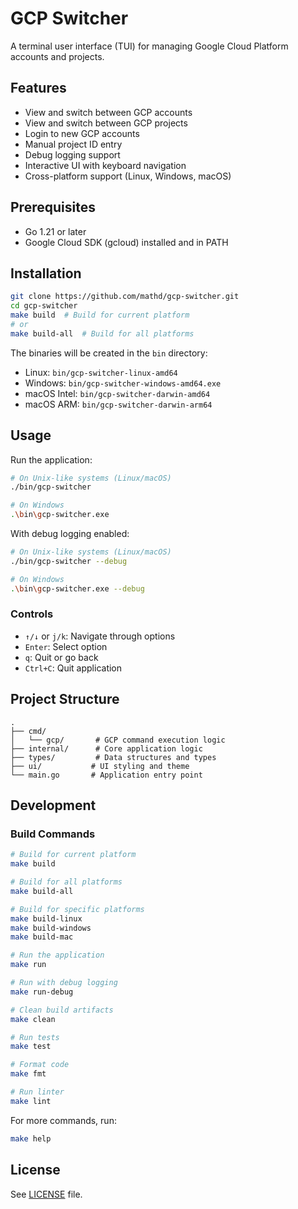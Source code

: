 # GCP Switcher

A terminal user interface (TUI) for managing Google Cloud Platform accounts and projects.

## Features

- View and switch between GCP accounts
- View and switch between GCP projects
- Login to new GCP accounts
- Manual project ID entry
- Debug logging support
- Interactive UI with keyboard navigation
- Cross-platform support (Linux, Windows, macOS)

## Prerequisites

- Go 1.21 or later
- Google Cloud SDK (gcloud) installed and in PATH

## Installation

```bash
git clone https://github.com/mathd/gcp-switcher.git
cd gcp-switcher
make build  # Build for current platform
# or
make build-all  # Build for all platforms
```

The binaries will be created in the `bin` directory:
- Linux: `bin/gcp-switcher-linux-amd64`
- Windows: `bin/gcp-switcher-windows-amd64.exe`
- macOS Intel: `bin/gcp-switcher-darwin-amd64`
- macOS ARM: `bin/gcp-switcher-darwin-arm64`

## Usage

Run the application:

```bash
# On Unix-like systems (Linux/macOS)
./bin/gcp-switcher

# On Windows
.\bin\gcp-switcher.exe
```

With debug logging enabled:

```bash
# On Unix-like systems (Linux/macOS)
./bin/gcp-switcher --debug

# On Windows
.\bin\gcp-switcher.exe --debug
```

### Controls

- `↑/↓` or `j/k`: Navigate through options
- `Enter`: Select option
- `q`: Quit or go back
- `Ctrl+C`: Quit application

## Project Structure

```
.
├── cmd/
│   └── gcp/       # GCP command execution logic
├── internal/      # Core application logic
├── types/         # Data structures and types
├── ui/           # UI styling and theme
└── main.go       # Application entry point
```

## Development

### Build Commands

```bash
# Build for current platform
make build

# Build for all platforms
make build-all

# Build for specific platforms
make build-linux
make build-windows
make build-mac

# Run the application
make run

# Run with debug logging
make run-debug

# Clean build artifacts
make clean

# Run tests
make test

# Format code
make fmt

# Run linter
make lint
```

For more commands, run:
```bash
make help
```

## License

See [LICENSE](LICENSE) file.